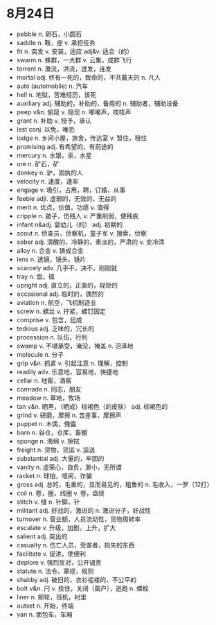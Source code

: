 # 8月24日

- pebble n. 卵石，小圆石
- saddle n. 鞍，座 v. 承担任务
- fit n. 突发 v. 安装，适应 adj&v. 适合（的）
- swarm n. 蜂群，一大群 v. 云集，成群飞行
- torrent n. 激流，洪流，迸发，连发
- mortal adj. 终有一死的，致命的，不共戴天的 n. 凡人
- auto (automobile) n. 汽车
- hell n. 地狱，苦难经历，该死
- auxiliary adj. 辅助的，补助的，备用的 n. 辅助者，辅助设备
- peep v&n. 偷窥 v. 隐现 n. 嘟嘟声，吱吱声
- grant n. 补助 v. 授予，承认
- lest conj. 以免，唯恐
- lodge n. 乡间小屋，旅舍，传达室 v. 暂住，租住
- promising adj. 有希望的，有前途的
- mercury n. 水银，汞，水星
- ore n. 矿石，矿
- donkey n. 驴，固执的人
- velocity n. 速度，速率
- engage v. 吸引，占用，聘，订婚，从事
- feeble adjl. 虚弱的，无效的，无益的
- merit n. 优点，价值，功绩 v. 值得
- cripple n. 跛子，伤残人 v. 严重削弱，使残疾
- infant n&adj. 婴幼儿（的） adj. 初期的
- scout n. 侦查员，侦察机，童子军 v. 搜索，侦察
- sober adj. 清醒的，冷静的，素淡的，严肃的 v. 变冷清
- alloy n. 合金 v. 铸成合金
- lens n. 透镜，镜头，镜片
- scarcely adv. 几乎不，决不，刚刚就
- tray n. 盘，碟
- upright adj. 直立的，正直的，规矩的
- occasional adj. 临时的，偶然的
- aviation n. 航空，飞机制造业
- screw n. 螺丝 v. 拧紧，螺钉固定
- comprise v. 包含，组成
- tedious adj. 乏味的，冗长的
- procession n. 队伍，行列
- swamp v. 不堪承受，淹没，掩盖 n. 沼泽地
- molecule n. 分子
- grip v&n. 抓紧 v. 引起注意 n. 理解，控制
- readily adv. 乐意地，容易地，快捷地
- cellar n. 地窖，酒窖
- comrade n. 同志，朋友
- meadow n. 草地，牧场
- tan v&n. 晒黑，（晒成）棕褐色（的皮肤） adj. 棕褐色的
- grind v. 研磨，摩擦 n. 苦差事，摩擦声
- puppet n. 木偶，傀儡
- barn n. 谷仓，仓库，畜棚
- sponge n. 海绵 v. 擦拭
- freight n. 货物，货运 v. 运送
- substantial adj. 大量的，牢固的
- vanity n. 虚荣心，自负，渺小，无所谓
- racket n. 球拍，喧闹，诈骗
- gross adj. 总的，毛重的，显而易见的，粗鲁的 n. 毛收入，一罗（12打）
- coil n. 卷，圈，线圈 v. 卷，盘绕
- stitch v. 缝 n. 针脚，针
- militant adj. 好战的，激进的 n. 激进分子，好战性
- turnover n. 营业额，人员流动性，货物周转率
- escalate v. 升级，加剧，上升，扩大
- salient adj. 突出的
- casualty n. 伤亡人员，受害者，损失的东西
- facilitate v. 促进，使便利
- deplore v. 强烈反对，公开谴责
- statute n. 法令，章规，规则
- shabby adj. 破旧的，衣衫褴褛的，不公平的
- bolt v&n. 闩 v. 拴住，关闭（窗户），逃跑 n. 螺栓
- liner n. 邮轮，班机，衬里
- outset n. 开始，终端
- van n. 面包车，车厢
